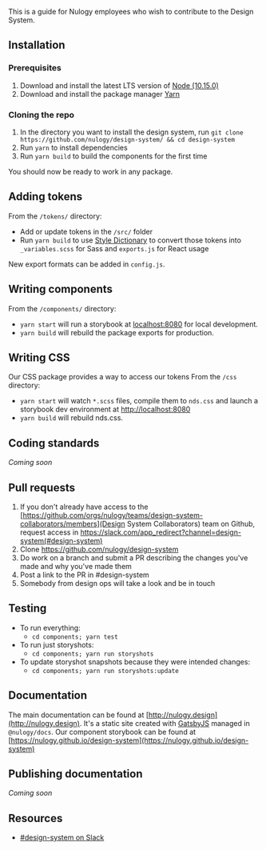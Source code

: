This is a guide for Nulogy employees who wish to contribute to the Design System.

## Installation

### Prerequisites

1. Download and install the latest LTS version of [Node (10.15.0)](https://nodejs.org/en/)
2. Download and install the package manager [Yarn](https://yarnpkg.com/en/docs/install#mac-stable)

### Cloning the repo

1. In the directory you want to install the design system, run `git clone https://github.com/nulogy/design-system/ && cd design-system`
2. Run `yarn` to install dependencies
3. Run `yarn build` to build the components for the first time

You should now be ready to work in any package.

## Adding tokens

From the `/tokens/` directory:

- Add or update tokens in the `/src/` folder
- Run `yarn build` to use [Style Dictionary](https://amzn.github.io/style-dictionary) to convert those tokens into `_variables.scss` for Sass and `exports.js` for React usage

New export formats can be added in `config.js`.

## Writing components

From the `/components/` directory:

- `yarn start` will run a storybook at [localhost:8080](localhost:8080) for local development.
- `yarn build` will rebuild the package exports for production.

## Writing CSS

Our CSS package provides a way to access our tokens
From the `/css` directory:

- `yarn start` will watch `*.scss` files, compile them to `nds.css` and launch a storybook dev environment at [http://localhost:8080](http://localhost:8080)
- `yarn build` will rebuild nds.css.

## Coding standards

_Coming soon_

## Pull requests

1. If you don't already have access to the [https://github.com/orgs/nulogy/teams/design-system-collaborators/members](Design System Collaborators) team on Github, request access in https://slack.com/app_redirect?channel=design-system(#design-system)
2. Clone https://github.com/nulogy/design-system
3. Do work on a branch and submit a PR describing the changes you've made and why you've made them 
4. Post a link to the PR in #design-system
5. Somebody from design ops will take a look and be in touch 

## Testing

- To run everything:
  - `cd components; yarn test`
- To run just storyshots:
  - `cd components; yarn run storyshots`
- To update storyshot snapshots because they were intended changes:
  - `cd components; yarn run storyshots:update`

## Documentation

The main documentation can be found at [http://nulogy.design](http://nulogy.design). It's a static site created with [GatsbyJS](https://gatsbyjs.org) managed in `@nulogy/docs`.
Our component storybook can be found at [https://nulogy.github.io/design-system](https://nulogy.github.io/design-system)

## Publishing documentation

_Coming soon_

## Resources

- [#design-system on Slack](slack://channel?id=CBAFQ4X7X/)
